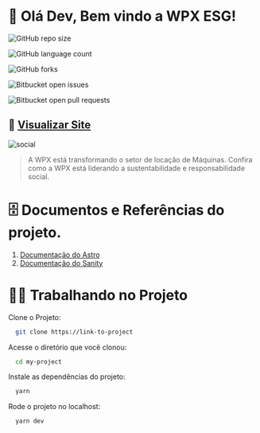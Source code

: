 # 👋 Olá Dev, Bem vindo a WPX ESG!

![GitHub repo size](https://img.shields.io/github/repo-size/marlonfrade/project-wpx-esg?style=for-the-badge)

![GitHub language count](https://img.shields.io/github/languages/count/marlonfrade/project-wpx-esg?style=for-the-badge)

![GitHub forks](https://img.shields.io/github/forks/marlonfrade/project-wpx-esg?style=for-the-badge)

![Bitbucket open issues](https://img.shields.io/bitbucket/issues/marlonfrade/project-wpx-esg?style=for-the-badge)

![Bitbucket open pull requests](https://img.shields.io/bitbucket/pr-raw/marlonfrade/project-wpx-esg?style=for-the-badge)

## 🚀 [Visualizar Site](https://esg.wpxlocacao.com.br)

![social](https://github.com/marlonfrade/project-wpx-esg/assets/84466506/d051da8d-59c8-4815-8594-a176d872393f)


> A WPX está transformando o setor de locação de Máquinas. Confira como a WPX está liderando a sustentabilidade e responsabilidade social.


# 🗄️ Documentos e Referências do projeto.

1. [Documentação do Astro](https://docs.astro.build/pt-br/getting-started/)
2. [Documentação do Sanity](https://www.sanity.io/)


# 👨‍💻 Trabalhando no Projeto

Clone o Projeto:

```bash
  git clone https://link-to-project
```

Acesse o diretório que você clonou:

```bash
  cd my-project
```

Instale as dependências do projeto:

```bash
  yarn
```

Rode o projeto no localhost:

```bash
  yarn dev
```

